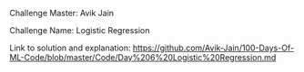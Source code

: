 Challenge Master: Avik Jain 

Challenge Name: Logistic Regression 

Link to solution and explanation: https://github.com/Avik-Jain/100-Days-Of-ML-Code/blob/master/Code/Day%206%20Logistic%20Regression.md
